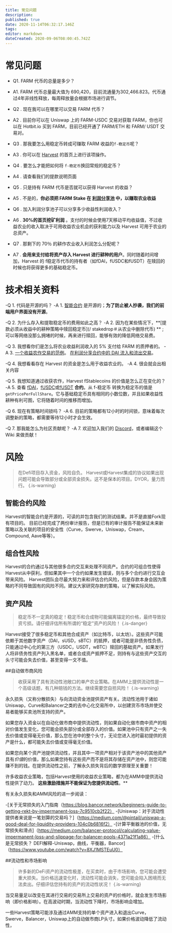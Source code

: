 ```yaml
---
title: 常见问题
description: 
published: true
date: 2020-11-14T06:32:17.146Z
tags: 
editor: markdown
dateCreated: 2020-09-06T08:00:45.742Z
---
```


# 常见问题

- Q1. FARM 代币的总量是多少？
- A1. FARM 代币总量最大值为 690,420，目前流通量为302,466.823。代币通过4年非线性释放，每周释放量会根据市场进行调节。

- Q2 . 现在我可以在哪里可以交易 FARM 代币？
- A2 . 目前你可以在 Uniswap 上的 FARM-USDC 交易对获取 FARM，你也可以在 Hotbit.io 买到 FARM，目前已经开通了 FARM/ETH 和 FARM/ USDT 交易对。

- Q3 . 那我要怎么用稳定币转成可赚取 FARM 收益的`f-稳定币`呢？
- A3 . 你可以在 [Harvest](https://harvest.finance/) 的首页上进行该项操作。

- Q4 . 要怎么才能把如何将 `f-稳定币`换回常规的稳定币？
- A4 . 请查看我们的提款说明页面

- Q5 . 只是持有 FARM 代币是否就可以获得 Harvest 的收益？
- A5 . 不是的，**你必须把 FARM Stake 在 [利润分享池](https://harvest.finance/earn) 中，以赚取农业收益**

- Q6 . 加入利润分享池子可以分享多少收益性利润收入？
- A6 . **30%的首页挖矿利润** 。支付的时候会使用7天移动平均收益值，不过收益农业的收入取决于可用收益农业机会的获利能力以及 Harvest 可用于农业的总资产。

- Q7 . 那剩下的 70％ 的耕作农业收入利润怎么分配呢？
- A7 . **会用来支付给将资产存入 Harvest 进行耕种的用户**。同时随着时间增加，Harvest 的 f稳定币代币的持有者（如fDAI，fUSDC和fUSDT）在赎回的时候也将获得更多的基础稳定币。


# 技术相关资料

-Q 1. 代码是开源的吗？
-A 1. [智能合约](https://github.com/harvest-finance/harvest) 是开源的；**为了防止被人抄袭，我们的前端用户界面没有开源**。

-Q 2. 为什么存入和提取稳定币的费用如此之高？
-A 2. 因为在某些情况下，**[提款必须从收益中的耕种策略中赎回稳定币](/ stakedrop＃从农业中删除代币) ** ;可以等网络没那么拥堵的时候，再来进行赎回，能够有效的降低网络交易费。

-Q 3. 我想看你们是怎么将农业收益利润收入的 5% 支付给 FARM 的质押者的。
-A 3. [一个收益农作交易的范例](https://etherscan.io/tx/0xabd90485e1c558a25b1f8a7f04f338bc5d32151aaa72a2468b739dcf5442d07e)。 [在利润分享合约中的 DAI 流入和流出交易](https://etherscan.io/token/0x6b175474e89094c44da98b954eedeac495271d0f?a=0xae024f29c26d6f71ec71658b1980189956b0546d)。

-Q 4. 我想看看存在 Harvest 的资金是怎么用于收益农业的。
-A 4. 很会就会出相关内容

-Q 5. 我想知道通过收获农作，Harvest fStablecoins 的价值是怎么正在变化的？
-A 5. 查看 [fDAI](https://etherscan.io/address/0xe85c8581e60d7cd32bbfd86303d2a4fa6a951dac#readContract)，[fUSDC](https://etherscan.io/address/0xc3f7ffb5d5869b3ade9448d094d81b0521e8326f#readContract)或[fUSDT](https://etherscan.io/address/0xc7ee21406bb581e741fbb8b21f213188433d9f2f#readContract) **合约**。从 f-稳定币 转换为稳定币的值是`getPricePerFullShare`。它与基础稳定币具有相同的小数位数，并且如果收益性耕种有利可图，它将随着时间的推移而增加。

-Q 6. 现在有策略时间锁吗？
-A 6. 目前的策略都有12小时的时间锁，意味着每次调整新的策略，都需要等待12小时才会生效。

-Q 7. 那我能怎么为社区贡献呢？
-A 7. 欢迎加入我们的 [Discord](https://discord.gg/R5SeTVR)，或者编辑这个 Wiki 来做贡献！

# 风险

>在Defi项目存入资金，风险自负。 Harvest或Harvest集成的协议如果出现问题可能会导致部分或全部资金损失。这不是保本的项目。DYOR，量力而行。
{.is-warning}

## 智能合约风险
Harvest的智能合约是开源的，可读的并包含我们的测试结果。并不是直接Fork现有项目的。 目前已经完成了两份审计报告，但是已有的审计报告不能保证未来新策略以及关联的项目的安全性（Curve，Swerve，Uniswap，Cream，Compound, Aave等等）。

## 组合性风险
Harvest的合约通过与其他很多合约交互来处理不同资产。合约的可组合性使得Harvest从中获利，但如果其中一个合约如果发生错误，则与多个合约进行交互会带来风险。 Harvest团队会尽最大努力来和评估合约风险，但是存款本身会因为策略的不同导致固有的风险不同。建议大家研究存款的策略，以了解实际风险。

## 资产风险

>稳定币不一定真的稳定！稳定币和合成物可能偏离锚定的价格，最终导致投资亏损。请仔细评估所有所谓的“稳定”资产的风险！
{.is-danger}

Harvest接受了很多稳定币和其他合成资产（如比特币，以太坊）。这些资产可能依赖于其他数字资产（DAI，sUSD，sBTC）的抵押，或者可能是非债务性负债，只能通过中心化的第三方（USDC，USDT，wBTC）赎回的基础资产。如果发行人将非债务性资产列入黑名单，或者合成资产抵押不足，则持有与这些资产交互的头寸可能会失去价值，甚至变得一文不值。

##自动做市商风险

>收获采用了具有流动性池敞口的单产农业策略。在AMM上提供流动性是一个高级话题，有几种赔钱的方法。继续需要您自担风险！
{.is-warning}

永久损失（又称分散损失）与向流动资金池提供资产有关。流动性池用于诸如Uniswap，Curve和Balancer之类的去中心化交易所中，以创建货币市场并使交易者能够买卖池所支持的资产。

如果您存入资金以在自动化做市商中提供流动性，则如果自动化做市商中资产的相对价值发生变化，您可能会损失部分或全部存入的价值。如果池中只有资产之一失去价值或变得毫无价值，那么您在池中的整个头寸，无论您进入池时最初提供的资产是什么，都可能失去价值或变得毫无价值。

如果您向某个资产池提供流动性，并且其中一项资产相对于该资产池中的其他资产具有*价值*的价值，那么如果您持有这些资产而不是将其存储在资产池中，则您可能赚不到的钱。在提供流动性之前，了解永久损失背后的数学原理至关重要！

许多收益农业策略，包括Harvest使用的收益农业策略，都为在AMM中提供流动性提供了动力。 **这些激励措施并不能保证为您提供流动性**。**

有关永久损失和AMM风险的进一步阅读：

-[关于无常损失的入门指南（https://blog.bancor.network/beginners-guide-to-getting-rekt-by-impermanent-loss-7c9510cb2f22）
-[Uniswap：对于流动性提供者来说是一笔划算的交易吗？]（https://medium.com/@pintail/uniswap-a-good-deal-for-liquidity-providers-104c0b6816f2）
-[计算平衡器池的价值，无常损失和滑点]（https://medium.com/balancer-protocol/calculating-value-impermanent-loss-and-slippage-for-balancer-pools-4371a21f1a86）
-[什么是无常损失？ DEFI解释-Uniswap，曲线，平衡器，Bancor]（https://www.youtube.com/watch?v=8XJ1MSTEuU0）

##流动性和市场影响

>许多新的DeFi资产的流动性极差，在买卖时，由于市场影响，您可能会遭受重大损失。当价格迅速变化时，流动性可能会消失，您可能会陷入困境而无法卖出。仔细评估您持有的资产的流动性状况！
{.is-warning}

当交易量足以改变在其进行交易的交易所上交易的资产的价格时，就会发生市场影响（即价格影响）。在高波动时期，当流动性下降时，市场影响会增加。

一些Harvest策略可能涉及通过AMM支持的单个资产进入和退出Curve，Swerve，Balancer，Uniswap上的自动做市商LP头寸。如果价格波动降低了流动性，

